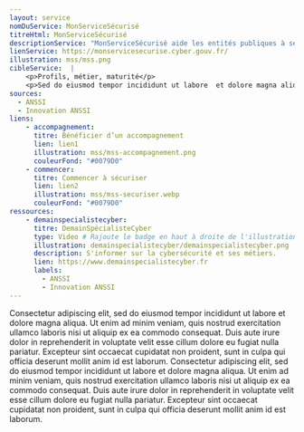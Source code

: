 ```yaml
---
layout: service
nomDuService: MonServiceSécurisé
titreHtml: MonServiceSécurisé
descriptionService: "MonServiceSécurisé aide les entités publiques à sécuriser et homologuer leurs services publics numériques&nbsp;: site web, applications mobiles, API."
lienService: https://monservicesecurise.cyber.gouv.fr/
illustration: mss/mss.png
cibleService:  |
    <p>Profils, métier, maturité</p>
    <p>Sed do eiusmod tempor incididunt ut labore  et dolore magna aliqua. Ut enim ad minim veniam, quis nostrud  exercitation ullamco laboris nisi ut aliquip ex ea commodo consequat.  Duis aute irure dolor in reprehenderit in voluptate velit esse cillum  dolore eu fugiat nulla pariatur. Excepteur sint occaecat cupidatat non  proident, sunt in culpa qui officia deserunt mollit anim id est laborum.</p>
sources:
  - ANSSI
  - Innovation ANSSI
liens:
    - accompagnement:   
      titre: Bénéficier d’un accompagnement
      lien: lien1
      illustration: mss/mss-accompagnement.png
      couleurFond: "#0079D0"
    - commencer:
      titre: Commencer à sécuriser
      lien: lien2
      illustration: mss/mss-securiser.webp
      couleurFond: "#0079D0"
ressources:
    - demainspecialistecyber:
      titre: DemainSpécialisteCyber
      type: Video # Rajoute le badge en haut à droite de l'illustration
      illustration: demainspecialistecyber/demainspecialistecyber.png
      description: S'informer sur la cybersécurité et ses métiers.
      lien: https://www.demainspecialistecyber.fr
      labels:
        - ANSSI
        - Innovation ANSSI
---
```


Consectetur adipiscing elit, sed do eiusmod tempor incididunt ut labore  et dolore magna aliqua. Ut enim ad minim veniam, quis nostrud  exercitation ullamco laboris nisi ut aliquip ex ea commodo consequat.  Duis aute irure dolor in reprehenderit in voluptate velit esse cillum  dolore eu fugiat nulla pariatur. Excepteur sint occaecat cupidatat non  proident, sunt in culpa qui officia deserunt mollit anim id est laborum.
Consectetur adipiscing elit, sed do eiusmod tempor incididunt ut labore  et dolore magna aliqua. Ut enim ad minim veniam, quis nostrud  exercitation ullamco laboris nisi ut aliquip ex ea commodo consequat.  Duis aute irure dolor in reprehenderit in voluptate velit esse cillum  dolore eu fugiat nulla pariatur. Excepteur sint occaecat cupidatat non  proident, sunt in culpa qui officia deserunt mollit anim id est laborum.